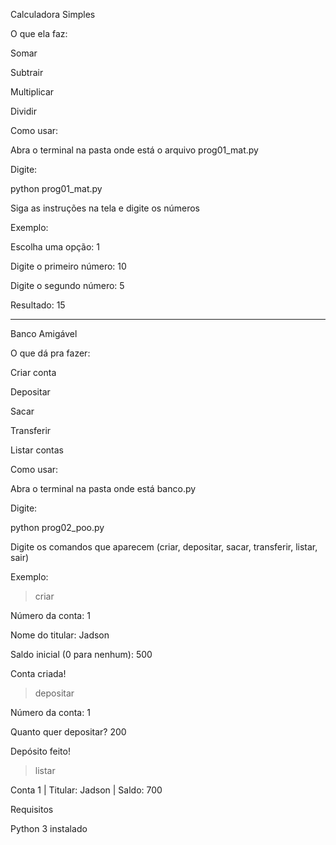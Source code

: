 Calculadora Simples



O que ela faz:



Somar 



Subtrair 



Multiplicar 



Dividir 



Como usar:



Abra o terminal na pasta onde está o arquivo prog01\_mat.py



Digite:



python prog01\_mat.py





Siga as instruções na tela e digite os números



Exemplo:



Escolha uma opção: 1

Digite o primeiro número: 10

Digite o segundo número: 5

Resultado: 15



-------------------------------------------------------------



Banco Amigável 



O que dá pra fazer:



Criar conta



Depositar



Sacar



Transferir



Listar contas





Como usar:



Abra o terminal na pasta onde está banco.py



Digite:



python prog02\_poo.py





Digite os comandos que aparecem (criar, depositar, sacar, transferir, listar, sair)



Exemplo:



> criar

Número da conta: 1

Nome do titular: Jadson

Saldo inicial (0 para nenhum): 500

Conta criada! 

> depositar

Número da conta: 1

Quanto quer depositar? 200

Depósito feito! 

> listar

Conta 1 | Titular: Jadson | Saldo: 700







Requisitos



Python 3 instalado 

